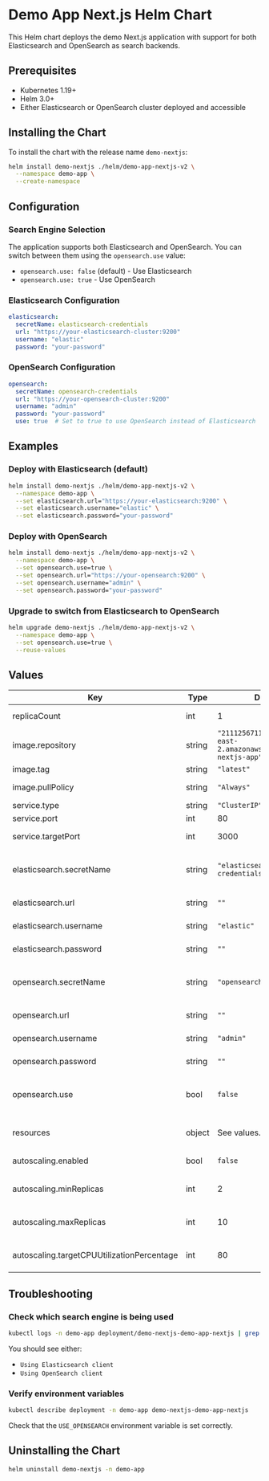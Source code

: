 # Demo App Next.js Helm Chart

This Helm chart deploys the demo Next.js application with support for both Elasticsearch and OpenSearch as search backends.

## Prerequisites

- Kubernetes 1.19+
- Helm 3.0+
- Either Elasticsearch or OpenSearch cluster deployed and accessible

## Installing the Chart

To install the chart with the release name `demo-nextjs`:

```bash
helm install demo-nextjs ./helm/demo-app-nextjs-v2 \
  --namespace demo-app \
  --create-namespace
```

## Configuration

### Search Engine Selection

The application supports both Elasticsearch and OpenSearch. You can switch between them using the `opensearch.use` value:

- `opensearch.use: false` (default) - Use Elasticsearch
- `opensearch.use: true` - Use OpenSearch

### Elasticsearch Configuration

```yaml
elasticsearch:
  secretName: elasticsearch-credentials
  url: "https://your-elasticsearch-cluster:9200"
  username: "elastic"
  password: "your-password"
```

### OpenSearch Configuration

```yaml
opensearch:
  secretName: opensearch-credentials
  url: "https://your-opensearch-cluster:9200"
  username: "admin"
  password: "your-password"
  use: true  # Set to true to use OpenSearch instead of Elasticsearch
```

## Examples

### Deploy with Elasticsearch (default)

```bash
helm install demo-nextjs ./helm/demo-app-nextjs-v2 \
  --namespace demo-app \
  --set elasticsearch.url="https://your-elasticsearch:9200" \
  --set elasticsearch.username="elastic" \
  --set elasticsearch.password="your-password"
```

### Deploy with OpenSearch

```bash
helm install demo-nextjs ./helm/demo-app-nextjs-v2 \
  --namespace demo-app \
  --set opensearch.use=true \
  --set opensearch.url="https://your-opensearch:9200" \
  --set opensearch.username="admin" \
  --set opensearch.password="your-password"
```

### Upgrade to switch from Elasticsearch to OpenSearch

```bash
helm upgrade demo-nextjs ./helm/demo-app-nextjs-v2 \
  --namespace demo-app \
  --set opensearch.use=true \
  --reuse-values
```

## Values

| Key | Type | Default | Description |
|-----|------|---------|-------------|
| replicaCount | int | 1 | Number of replicas |
| image.repository | string | `"211125671185.dkr.ecr.us-east-2.amazonaws.com/demo-nextjs-app"` | Image repository |
| image.tag | string | `"latest"` | Image tag |
| image.pullPolicy | string | `"Always"` | Image pull policy |
| service.type | string | `"ClusterIP"` | Service type |
| service.port | int | 80 | Service port |
| service.targetPort | int | 3000 | Container port |
| elasticsearch.secretName | string | `"elasticsearch-credentials"` | Name of the secret for Elasticsearch credentials |
| elasticsearch.url | string | `""` | Elasticsearch URL |
| elasticsearch.username | string | `"elastic"` | Elasticsearch username |
| elasticsearch.password | string | `""` | Elasticsearch password |
| opensearch.secretName | string | `"opensearch-credentials"` | Name of the secret for OpenSearch credentials |
| opensearch.url | string | `""` | OpenSearch URL |
| opensearch.username | string | `"admin"` | OpenSearch username |
| opensearch.password | string | `""` | OpenSearch password |
| opensearch.use | bool | `false` | Use OpenSearch instead of Elasticsearch |
| resources | object | See values.yaml | Resource requests and limits |
| autoscaling.enabled | bool | `false` | Enable autoscaling |
| autoscaling.minReplicas | int | 2 | Minimum replicas for autoscaling |
| autoscaling.maxReplicas | int | 10 | Maximum replicas for autoscaling |
| autoscaling.targetCPUUtilizationPercentage | int | 80 | Target CPU utilization for autoscaling |

## Troubleshooting

### Check which search engine is being used

```bash
kubectl logs -n demo-app deployment/demo-nextjs-demo-app-nextjs | grep "Using"
```

You should see either:
- `Using Elasticsearch client`
- `Using OpenSearch client`

### Verify environment variables

```bash
kubectl describe deployment -n demo-app demo-nextjs-demo-app-nextjs
```

Check that the `USE_OPENSEARCH` environment variable is set correctly.

## Uninstalling the Chart

```bash
helm uninstall demo-nextjs -n demo-app
